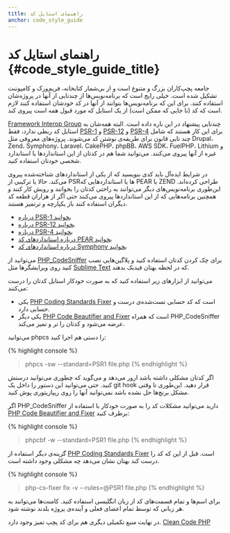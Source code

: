 ```yaml
---
title: راهنمای استایل کد
anchor: code_style_guide
---
```


# راهنمای استایل کد {#code_style_guide_title}

جامعه پچپ‌کاران بزرگ و متنوع است و از بی‌شمار کتابخانه، فریم‌ورک و کامپوننت تشکیل شده است. خیلی رایج است که برنامه‌نویس‌ها از چندتایی از آنها در پروژه‌شان استفاده کنند. برای این که برنامه‌نویس‌ها بتوانند از آنها در کد خودشان استفاده کنند لازم است که کد (تا جایی که ممکن است) از یک استایل که مورد قبول همه است پیروی کند.

[Framework Interop Group][fig] چندتایی پیشنهاد در این باره داده است. البته همه‌شان به استایل کد ربطی ندارد، فقط [PSR-1][psr1] و [PSR-12][psr12] و [PSR-4][psr4] برای این کار هستند که شامل چند تایی قانون برای طریقه‌ی نوشتن کد می‌شوند. پروژه‌های معروفی مثل Drupal، Zend، Symphony، Laravel، CakePHP، phpBB، AWS SDK، FuelPHP، Lithium و غیره از آنها پیروی می‌کنند. می‌توانید شما هم در کدتان از این استانداردها یا استاندارد شخصی خودتان استفاده کنید.

در شرایط ایده‌آل باید کدی بنویسید که از یکی از استانداردهای شناخته‌شده پیروی می‌کند. حالا یا ترکیبی از PSRها یا استانداردهایی که PEAR یا ZEND طراحی کرده‌اند. این‌طوری برنامه‌نویس‌های دیگر می‌توانند به راحتی کدتان را بخوانند و رویش کار کنند و همچنین برنامه‌هایی که از این استانداردها پیروی می‌کنند حتی اگر از هزاران قطعه کد دیگران استفاده کنند باز یکپارچه و ترتمیز هستند.

* [درباره PSR-1 بخوانید][psr1]
* [درباره PSR-12 بخوانید][psr12]
* [درباره PSR-4 بخوانید][psr4]
* [درباره استانداردهای کد PEAR بخوانید][pear-cs]
* [درباره استانداردهای کد Symphony بخوانید][symfony-cs]

می‌توانید از [PHP_CodeSniffer][phpcs] برای چک کردن کدتان استفاده کنید و پلاگین‌هایی نصب کنید روی ویرایشگرها مثل [Sublime Text][st-cs] که در لحظه بهتان فیدبک بدهند.

می‌توانید از ابزارهای زیر استفاده کنید که به صورت خودکار استایل کدتان را درست می‌کنند:

- یکی [PHP Coding Standards Fixer][phpcsfixer] است که کد حسابی تست‌شده‌ی درست و حسابی دارد.
- یکی دیگر [PHP Code Beautifier and Fixer][phpcbf] است که همراه PHP_CodeSniffer عرضه می‌شود و کدتان را تر و تمیز می‌کند.

می‌توانید phpcs را دستی هم اجرا کنید:

{% highlight console %}
> phpcs -sw --standard=PSR1 file.php
{% endhighlight %}

اگر کدتان مشکلی داشته باشد ارور می‌دهد و می‌گوید که چطوری می‌توانید درستش کنید.
حتی می‌توانید این دستور را داخل یک git hook قرار دهید. این‌طوری تا وقتی مشکل برنچ‌ها حل نشده باشد نمی‌توانید آنها را روی ریپازیتوری پوش کنید.

اگر PHP_CodeSniffer دارید می‌توانید مشکلات کد را به صورت خودکار با استفاده از [PHP Code Beautifier and Fixer][phpcbf] برطرف کنید:

{% highlight console %}
> phpcbf -w --standard=PSR1 file.php
{% endhighlight %}

گزینه‌ی دیگر استفاده از [PHP Coding Standards Fixer][phpcsfixer] است.
قبل از این که کد را درست کند بهتان نشان می‌دهد چه مشکلی وجود داشته است.

{% highlight console %}
> php-cs-fixer fix -v --rules=@PSR1 file.php
{% endhighlight %}

برای اسم‌ها و تمام قسمت‌های کد از زبان انگلیسی استفاده کنید. کامنت‌ها می‌توانند به هر زبانی که توسط تمام اعضای فعلی و آینده‌ی پروژه بلدند نوشته شود.

در نهایت منبع تکمیلی دیگری هم برای کد پچپ تمیز وجود دارد. [Clean Code PHP][cleancode]

[fig]: https://www.php-fig.org/
[psr1]: https://www.php-fig.org/psr/psr-1/
[psr12]: https://www.php-fig.org/psr/psr-12/
[psr4]: https://www.php-fig.org/psr/psr-4/
[pear-cs]: https://pear.php.net/manual/en/standards.php
[symfony-cs]: https://symfony.com/doc/current/contributing/code/standards.html
[phpcs]: https://pear.php.net/package/PHP_CodeSniffer/
[phpcbf]: https://github.com/squizlabs/PHP_CodeSniffer/wiki/Fixing-Errors-Automatically
[st-cs]: https://github.com/benmatselby/sublime-phpcs
[phpcsfixer]: https://cs.sensiolabs.org/
[cleancode]: https://github.com/jupeter/clean-code-php
